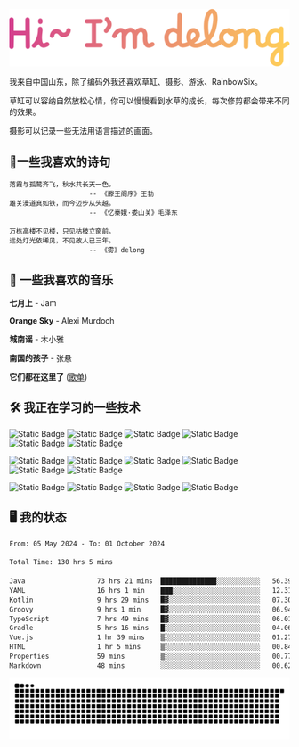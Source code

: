 ![hi](hi.svg)

我来自中国山东，除了编码外我还喜欢草缸、摄影、游泳、RainbowSix。

草缸可以容纳自然放松心情，你可以慢慢看到水草的成长，每次修剪都会带来不同的效果。

摄影可以记录一些无法用语言描述的画面。

## 📖一些我喜欢的诗句

```text
落霞与孤鹜齐飞，秋水共长天一色。
					-- 《滕王阁序》王勃
雄关漫道真如铁，而今迈步从头越。
					-- 《忆秦娥·娄山关》毛泽东
					
万栋高楼不见楼，只见枯枝立窗前。
远处灯光依稀见，不见故人已三年。
					-- 《雾》delong
```

## 🎵 一些我喜欢的音乐

**七月上** - Jam

**Orange Sky** - Alexi Murdoch

**城南谣** - 木小雅

**南国的孩子** - 张悬

**它们都在这里了**
([歌单](https://y.music.163.com/m/playlist?app_version=8.9.90&id=2086393068&userid=1360983921&dlt=0846&creatorId=1360983921))

## 🛠️ 我正在学习的一些技术

![Static Badge](https://img.shields.io/badge/spring-black?logo=spring)
![Static Badge](https://img.shields.io/badge/springboot-black?logo=springboot)
![Static Badge](https://img.shields.io/badge/gradle-black?logo=gradle)
![Static Badge](https://img.shields.io/badge/maven-black?logo=apachemaven)
![Static Badge](https://img.shields.io/badge/linux-black?logo=linux)
![Static Badge](https://img.shields.io/badge/mysql-black?logo=mysql)

![Static Badge](https://img.shields.io/badge/docker-black?logo=docker)
![Static Badge](https://img.shields.io/badge/redis-black?logo=redis)
![Static Badge](https://img.shields.io/badge/git-black?logo=git)
![Static Badge](https://img.shields.io/badge/github-black?logo=github)
![Static Badge](https://img.shields.io/badge/vue-black?logo=vuedotjs)
![Static Badge](https://img.shields.io/badge/typescript-black?logo=typescript)

![Static Badge](https://img.shields.io/badge/npm-black?logo=npm)
![Static Badge](https://img.shields.io/badge/pnpm-black?logo=pnpm)
![Static Badge](https://img.shields.io/badge/vite-black?logo=vite)
![Static Badge](https://img.shields.io/badge/antdesign-black?logo=antdesign)

## 🖥️ 我的状态

<!--START_SECTION:waka-->

```txt
From: 05 May 2024 - To: 01 October 2024

Total Time: 130 hrs 5 mins

Java                  73 hrs 21 mins  ██████████████░░░░░░░░░░░   56.39 %
YAML                  16 hrs 1 min    ███░░░░░░░░░░░░░░░░░░░░░░   12.31 %
Kotlin                9 hrs 29 mins   █▓░░░░░░░░░░░░░░░░░░░░░░░   07.30 %
Groovy                9 hrs 1 min     █▓░░░░░░░░░░░░░░░░░░░░░░░   06.94 %
TypeScript            7 hrs 49 mins   █▓░░░░░░░░░░░░░░░░░░░░░░░   06.01 %
Gradle                5 hrs 16 mins   █░░░░░░░░░░░░░░░░░░░░░░░░   04.06 %
Vue.js                1 hr 39 mins    ▒░░░░░░░░░░░░░░░░░░░░░░░░   01.27 %
HTML                  1 hr 5 mins     ▒░░░░░░░░░░░░░░░░░░░░░░░░   00.84 %
Properties            59 mins         ▒░░░░░░░░░░░░░░░░░░░░░░░░   00.77 %
Markdown              48 mins         ░░░░░░░░░░░░░░░░░░░░░░░░░   00.62 %
```

<!--END_SECTION:waka-->

<picture>
  <source media="(prefers-color-scheme: dark)" srcset="https://raw.githubusercontent.com/Contour-D/Contour-D/output/github-snake-dark.svg" />
  <source media="(prefers-color-scheme: light)" srcset="https://raw.githubusercontent.com/Contour-D/Contour-D/output/github-snake.svg" />
  <img alt="github-snake" src="https://raw.githubusercontent.com/Contour-D/Contour-D/output/github-snake.svg" />
</picture>